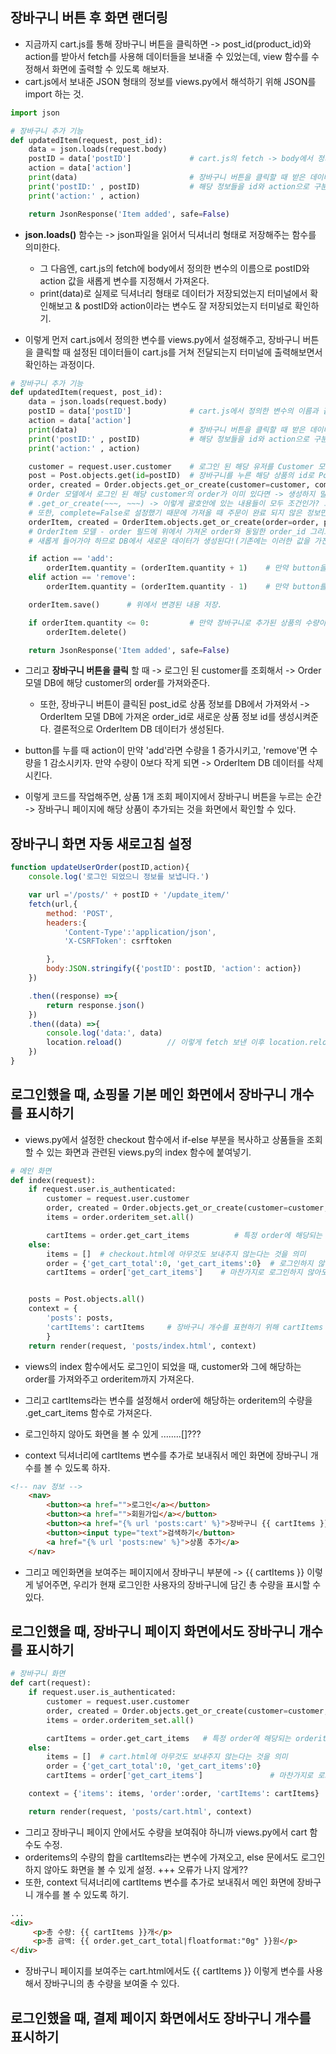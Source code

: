 ## 장바구니 버튼 후 화면 랜더링
- 지금까지 cart.js를 통해 장바구니 버튼을 클릭하면 -> post_id(product_id)와 action를 받아서 fetch를 사용해 데이터들을 보내줄 수 있었는데, view 함수를 수정해서 화면에 출력할 수 있도록 해보자.
- cart.js에서 보내준 JSON 형태의 정보를 views.py에서 해석하기 위해 JSON를 import 하는 것.

```python
import json

# 장바구니 추가 기능
def updatedItem(request, post_id):
    data = json.loads(request.body)
    postID = data['postID']             # cart.js의 fetch -> body에서 정의한 변수의 이름과 같게 설정.
    action = data['action']
    print(data)                         # 장바구니 버튼을 클릭할 때 받은 데이터가 cart.js로부터 전달되는지 먼저 확인하기.
    print('postID:' , postID)           # 해당 정보들을 id와 action으로 구분지어서 확인하기.
    print('action:' , action)

    return JsonResponse('Item added', safe=False)
```

- **json.loads()** 함수는 -> json파일을 읽어서 딕셔너리 형태로 저장해주는 함수를 의미한다.
  - 그 다음엔, cart.js의 fetch에 body에서 정의한 변수의 이름으로 postID와 action 값을 새롭게 변수를 지정해서 가져온다.
  - print(data)로 실제로 딕셔너리 형태로 데이터가 저장되었는지 터미널에서 확인해보고 & postID와 action이라는 변수도 잘 저장되었는지 터미널로 확인하기.

- 이렇게 먼저 cart.js에서 정의한 변수를 views.py에서 설정해주고, 장바구니 버튼을 클릭할 때 설정된 데이터들이 cart.js를 거쳐 전달되는지 터미널에 출력해보면서 확인하는 과정이다.


```python
# 장바구니 추가 기능
def updatedItem(request, post_id):
    data = json.loads(request.body)
    postID = data['postID']             # cart.js에서 정의한 변수의 이름과 같게 설정.
    action = data['action']
    print(data)                         # 장바구니 버튼을 클릭할 때 받은 데이터가 cart.js로부터 전달되는지 먼저 확인하기.
    print('postID:' , postID)           # 해당 정보들을 id와 action으로 구분지어서 확인하기.
    print('action:' , action)

    customer = request.user.customer    # 로그인 된 해당 유저를 Customer 모델에서 가져온다는 의미(user모델에서 OneonOne관계로 customer모델로 접근)
    post = Post.objects.get(id=postID)  # 장바구니를 누른 해당 상품의 id로 Post DB에 저장되어있는 정보 가져오기.
    order, created = Order.objects.get_or_create(customer=customer, complete=False)
    # Order 모델에서 로그인 된 해당 customer의 order가 이미 있다면 -> 생성하지 말고 그냥 가져오기  /  없다면 order DB 생성하기
    # .get_or_create(~~~, ~~~) -> 이렇게 괄호안에 있는 내용들이 모두 조건인가? 그래서 해당 조건을 만족하는 DB가 있으면 가져오고 없으면 생성?
    # 또한, complete=False로 설정했기 때문에 가져올 때 주문이 완료 되지 않은 정보만 가져오라는 의미인 것 같다! 
    orderItem, created = OrderItem.objects.get_or_create(order=order, product=post)     
    # OrderItem 모델 - order 필드에 위에서 가져온 order와 동일한 order_id 그리고 product 필드에는 장바구니를 누른 해당 상품이 
    # 새롭게 들어가야 하므로 DB에서 새로운 데이터가 생성된다!(기존에는 이러한 값을 가진 데이터가 없었기 때문 / order_id는 같을지라도 상품은 없었다.)

    if action == 'add':
        orderItem.quantity = (orderItem.quantity + 1)    # 만약 button을 누를 때 action이 add이면 orderItem 변수에 있는 db정보의 quantity를 1 증가 시키기.
    elif action == 'remove':
        orderItem.quantity = (orderItem.quantity - 1)    # 만약 button를 누를 때 action이 remove이면 orderItem 변수에 있는 db정보의 quantity를 1 감소 시키기.

    orderItem.save()      # 위에서 변경된 내용 저장.

    if orderItem.quantity <= 0:         # 만약 장바구니로 추가된 상품의 수량이 0과 같거나 작으면 해당 데이터 삭제
        orderItem.delete()

    return JsonResponse('Item added', safe=False)
```

- 그리고 **장바구니 버튼을 클릭** 할 때 -> 로그인 된 customer를 조회해서 -> Order 모델 DB에 해당 customer의 order를 가져와준다.
  - 또한, 장바구니 버튼이 클릭된 post_id로 상품 정보를 DB에서 가져와서 -> OrderItem 모델 DB에 가져온 order_id로 새로운 상품 정보 id를 생성시켜준다. 결론적으로 OrderItem DB 데이터가 생성된다.

- button를 누를 때 action이 만약 'add'라면 수량을 1 증가시키고, 'remove'면 수량을 1 감소시키자. 만약 수량이 0보다 작게 되면 -> OrderItem DB 데이터를 삭제시킨다.

- 이렇게 코드를 작업해주면, 상품 1개 조회 페이지에서 장바구니 버튼을 누르는 순간 -> 장바구니 페이지에 해당 상품이 추가되는 것을 화면에서 확인할 수 있다.


## 장바구니 화면 자동 새로고침 설정
```javascript
function updateUserOrder(postID,action){
    console.log('로그인 되었으니 정보를 보냅니다.')

    var url ='/posts/' + postID + '/update_item/'                  
    fetch(url,{                              
        method: 'POST',                      
        headers:{
            'Content-Type':'application/json',  
            'X-CSRFToken': csrftoken            

        },
        body:JSON.stringify({'postID': postID, 'action': action})                         
    })

    .then((response) =>{              
        return response.json()
    })  
    .then((data) =>{                 
        console.log('data:', data)
        location.reload()          // 이렇게 fetch 보낸 이후 location.reload()를 추가해주면 된다.
    })                                             
}
```


## 로그인했을 때, 쇼핑몰 기본 메인 화면에서 장바구니 개수를 표시하기

- views.py에서 설정한 checkout 함수에서 if-else 부분을 복사하고 상품들을 조회할 수 있는 화면과 관련된 views.py의 index 함수에 붙여넣기.
```python
# 메인 화면
def index(request):
    if request.user.is_authenticated:
        customer = request.user.customer
        order, created = Order.objects.get_or_create(customer=customer, complete=False) 
        items = order.orderitem_set.all()  

        cartItems = order.get_cart_items          # 특정 order에 해당되는 orderitem의 수량을 전부 합한 값을 가져오기
    else:
        items = []  # checkout.html에 아무것도 보내주지 않는다는 것을 의미 
        order = {'get_cart_total':0, 'get_cart_items':0}  # 로그인하지 않아도 화면을 볼 수 있게 order 변수를 정의해주는 것 
        cartItems = order['get_cart_items']    # 마찬가지로 로그인하지 않아도 화면을 볼 수 있게 설정 & 오류가 나지 않게 하기 위해 대괄호 설정


    posts = Post.objects.all()
    context = {
        'posts': posts,
        'cartItems': cartItems     # 장바구니 개수를 표현하기 위해 cartItems 변수를 같이 보내줘야 한다.
        }
    return render(request, 'posts/index.html', context)
```

- views의 index 함수에서도 로그인이 되었을 때, customer와 그에 해당하는 order를 가져와주고 orderitem까지 가져온다. 
- 그리고 cartItems라는 변수를 설정해서 order에 해당하는 orderitem의 수량을 .get_cart_items 함수로 가져온다. 

- 로그인하지 않아도 화면을 볼 수 있게 ........[]???
- context 딕셔너리에 cartItems 변수를 추가로 보내줘서 메인 화면에 장바구니 개수를 볼 수 있도록 하자.


```html
<!-- nav 정보 -->
    <nav>
        <button><a href="">로그인</a></button>
        <button><a href="">회원가입</a></button>
        <button><a href="{% url 'posts:cart' %}">장바구니 {{ cartItems }}</a></button>
        <button><input type="text">검색하기</button>
        <a href="{% url 'posts:new' %}">상품 추가</a>
    </nav>
```

- 그리고 메인화면을 보여주는 페이지에서 장바구니 부분에 -> {{ cartItems }} 이렇게 넣어주면, 우리가 현재 로그인한 사용자의 장바구니에 담긴 총 수량을 표시할 수 있다.


## 로그인했을 때, 장바구니 페이지 화면에서도 장바구니 개수를 표시하기
```python
# 장바구니 화면
def cart(request):
    if request.user.is_authenticated:
        customer = request.user.customer
        order, created = Order.objects.get_or_create(customer=customer, complete=False)  
        items = order.orderitem_set.all()   

        cartItems = order.get_cart_items   # 특정 order에 해당되는 orderitem의 수량을 전부 합한 값을 가져오기
    else:
        items = []  # cart.html에 아무것도 보내주지 않는다는 것을 의미 
        order = {'get_cart_total':0, 'get_cart_items':0}  
        cartItems = order['get_cart_items']               # 마찬가지로 로그인하지 않아도 화면을 볼 수 있게 설정 & 오류가 나지 않게 하기 위해 대괄호 설정  

    context = {'items': items, 'order':order, 'cartItems': cartItems}  # 장바구니 개수를 표현하기 위해 cartItems 변수를 같이 보내줘야 한다.

    return render(request, 'posts/cart.html', context)
```

- 그리고 장바구니 페이지 안에서도 수량을 보여줘야 하니까 views.py에서 cart 함수도 수정.
- orderitems의 수량의 합을 cartItems라는 변수에 가져오고, else 문에서도 로그인하지 않아도 화면을 볼 수 있게 설정.        +++ 오류가 나지 않게??
- 또한, context 딕셔너리에 cartItems 변수를 추가로 보내줘서 메인 화면에 장바구니 개수를 볼 수 있도록 하기.


```html
...
<div>
     <p>총 수량: {{ cartItems }}개</p>
     <p>총 금액: {{ order.get_cart_total|floatformat:"0g" }}원</p>
</div>
```
- 장바구니 페이지를 보여주는 cart.html에서도 {{ cartItems }} 이렇게 변수를 사용해서 장바구니의 총 수량을 보여줄 수 있다.


## 로그인했을 때, 결제 페이지 화면에서도 장바구니 개수를 표시하기
